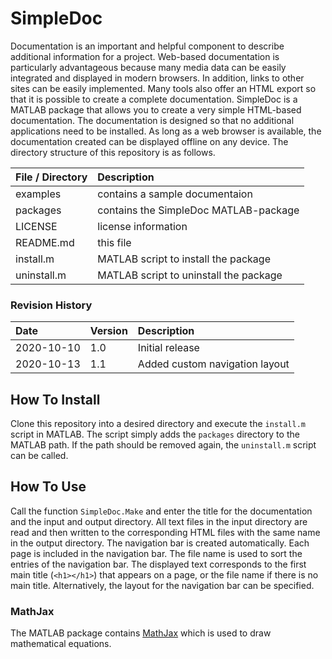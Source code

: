 # SimpleDoc

Documentation is an important and helpful component to describe additional information for a project.
Web-based documentation is particularly advantageous because many media data can be easily integrated and displayed in modern browsers.
In addition, links to other sites can be easily implemented.
Many tools also offer an HTML export so that it is possible to create a complete documentation.
SimpleDoc is a MATLAB package that allows you to create a very simple HTML-based documentation.
The documentation is designed so that no additional applications need to be installed.
As long as a web browser is available, the documentation created can be displayed offline on any device.
The directory structure of this repository is as follows.

| File / Directory   | Description                                                                            |
| :----------------- | :------------------------------------------------------------------------------------- |
| examples           | contains a sample documentaion                                                         |
| packages           | contains the SimpleDoc MATLAB-package                                                  |
| LICENSE            | license information                                                                    |
| README.md          | this file                                                                              |
| install.m          | MATLAB script to install the package                                                   |
| uninstall.m        | MATLAB script to uninstall the package                                                 |


### Revision History
| Date        | Version  | Description                           |
| :---------- | :------- | :------------------------------------ |
| 2020-10-10  | 1.0      | Initial release                       |
| 2020-10-13  | 1.1      | Added custom navigation layout        |


## How To Install
Clone this repository into a desired directory and execute the `install.m` script in MATLAB.
The script simply adds the `packages` directory to the MATLAB path.
If the path should be removed again, the `uninstall.m` script can be called.


## How To Use
Call the function `SimpleDoc.Make` and enter the title for the documentation and the input and output directory.
All text files in the input directory are read and then written to the corresponding HTML files with the same name in the output directory.
The navigation bar is created automatically.
Each page is included in the navigation bar.
The file name is used to sort the entries of the navigation bar.
The displayed text corresponds to the first main title (`<h1></h1>`) that appears on a page, or the file name if there is no main title.
Alternatively, the layout for the navigation bar can be specified.


### MathJax
The MATLAB package contains [MathJax](https://github.com/mathjax/MathJax) which is used to draw mathematical equations.
